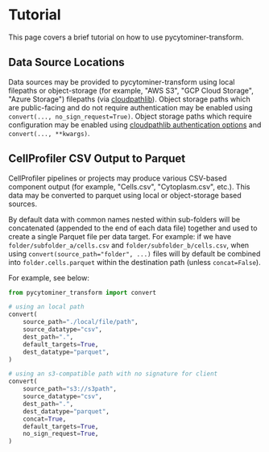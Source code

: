 # Tutorial

This page covers a brief tutorial on how to use pycytominer-transform.

## Data Source Locations

Data sources may be provided to pycytominer-transform using local filepaths or object-storage (for example, "AWS S3", "GCP Cloud Storage", "Azure Storage") filepaths (via [cloudpathlib](https://cloudpathlib.drivendata.org/~latest/)).
Object storage paths which are public-facing and do not require authentication may be enabled using `convert(..., no_sign_request=True)`.
Object storage paths which require configuration may be enabled using [cloudpathlib authentication options](https://cloudpathlib.drivendata.org/~latest/authentication/) and `convert(..., **kwargs)`.

## CellProfiler CSV Output to Parquet

CellProfiler pipelines or projects may produce various CSV-based component output (for example, "Cells.csv", "Cytoplasm.csv", etc.).
This data may be converted to parquet using local or object-storage based sources.

By default data with common names nested within sub-folders will be concatenated (appended to the end of each data file) together and used to create a single Parquet file per data target.
For example: if we have `folder/subfolder_a/cells.csv` and `folder/subfolder_b/cells.csv`, when using `convert(source_path="folder", ...)` files will by default be combined into `folder.cells.parquet` within the destination path (unless `concat=False`).

For example, see below:

```python
from pycytominer_transform import convert

# using an local path
convert(
    source_path="./local/file/path",
    source_datatype="csv",
    dest_path=".",
    default_targets=True,
    dest_datatype="parquet",
)

# using an s3-compatible path with no signature for client
convert(
    source_path="s3://s3path",
    source_datatype="csv",
    dest_path=".",
    dest_datatype="parquet",
    concat=True,
    default_targets=True,
    no_sign_request=True,
)
```